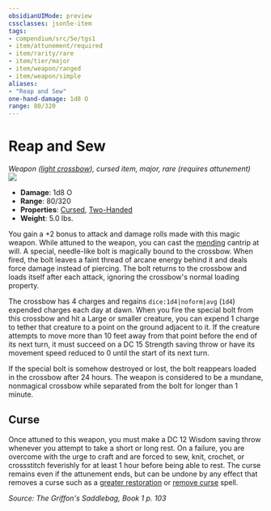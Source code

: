```yaml
---
obsidianUIMode: preview
cssclasses: json5e-item
tags:
- compendium/src/5e/tgs1
- item/attunement/required
- item/rarity/rare
- item/tier/major
- item/weapon/ranged
- item/weapon/simple
aliases: 
- "Reap and Sew"
one-hand-damage: 1d8 O
range: 80/320
---
```

# Reap and Sew
*Weapon ([light crossbow](compendium/items/light-crossbow.md)), cursed item, major, rare (requires attunement)*  
![](https://raw.githubusercontent.com/TheGiddyLimit/homebrew/master/_img/TGS1/Reap-and-Sew.webp#right)  

- **Damage**: 1d8 O
- **Range**: 80/320
- **Properties**: [Cursed](/compendium/rules/item-properties.md#Cursed%20Items), [Two-Handed](/compendium/rules/item-properties.md#Two-Handed)
- **Weight**: 5.0 lbs.

You gain a +2 bonus to attack and damage rolls made with this magic weapon. While attuned to the weapon, you can cast the [mending](compendium/spells/mending.md) cantrip at will. A special, needle-like bolt is magically bound to the crossbow. When fired, the bolt leaves a faint thread of arcane energy behind it and deals force damage instead of piercing. The bolt returns to the crossbow and loads itself after each attack, ignoring the crossbow's normal loading property.

The crossbow has 4 charges and regains `dice:1d4|noform|avg` (`1d4`) expended charges each day at dawn. When you fire the special bolt from this crossbow and hit a Large or smaller creature, you can expend 1 charge to tether that creature to a point on the ground adjacent to it. If the creature attempts to move more than 10 feet away from that point before the end of its next turn, it must succeed on a DC 15 Strength saving throw or have its movement speed reduced to 0 until the start of its next turn.

If the special bolt is somehow destroyed or lost, the bolt reappears loaded in the crossbow after 24 hours. The weapon is considered to be a mundane, nonmagical crossbow while separated from the bolt for longer than 1 minute.

## Curse

Once attuned to this weapon, you must make a DC 12 Wisdom saving throw whenever you attempt to take a short or long rest. On a failure, you are overcome with the urge to craft and are forced to sew, knit, crochet, or crossstitch feverishly for at least 1 hour before being able to rest. The curse remains even if the attunement ends, but can be undone by any effect that removes a curse such as a [greater restoration](compendium/spells/greater-restoration.md) or [remove curse](compendium/spells/remove-curse.md) spell.

*Source: The Griffon's Saddlebag, Book 1 p. 103*